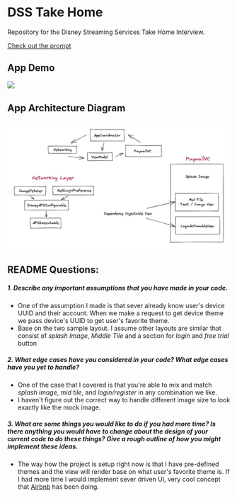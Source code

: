 #  DSS Take Home

Repository for the Disney Streaming Services Take Home Interview.

[Check out the prompt](./PROMPT.md)

## App Demo
![](./DisneyTakeHomeApp.gif)

## App Architecture Diagram
![](./DisneyAppArchitectureDesign.png)

## README Questions:

##### 1. Describe any important assumptions that you have made in your code.
- One of the assumption I made is that sever already know user's device UUID and their account. When we make a request to get device theme we pass device's UUID to get user's favorite theme.
- Base on the two sample layout. I assume other layouts are similar that consist of _splash Image_, _Middle Tile_ and a section for _login_ and _free trial_ button

##### 2. What edge cases have you considered in your code? What edge cases have you yet to handle?
- One of the case that I covered is that you're able to mix and match _splash image_, _mid tile_, and _login/register_ in any combination we like.
- I haven't figure out the correct way to handle different image size to look exactly like the mock image. 

##### 3. What are some things you would like to do if you had more time? Is there anything you would have to change about the design of your current code to do these things? Give a rough outline of how you might implement these ideas.
- The way how the project is setup right now is that I have pre-defined themes and the view will render base on what user's favorite theme is. If I had more time I would implement sever driven UI, very cool concept that [Airbnb](https://medium.com/airbnb-engineering/a-deep-dive-into-airbnbs-server-driven-ui-system-842244c5f5) has been doing.



